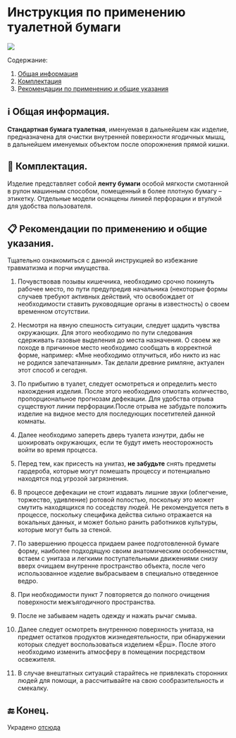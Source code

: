 # Инструкция по применению туалетной бумаги
![](https://cdnn1.img.sputnik.az/img/42044/01/420440171_0:-1:957:541_600x0_80_0_0_fe1fc366da028e13396aa456ebe003a0.jpg)

Содержание:
1. [Общая информация](#ℹ️-общая-информация)
2. [Комплектация](#-комплектация)
3. [Рекомендации по применению и общие указания](#-рекомендации-по-применению-и-общие-указания)


## ℹ️ Общая информация.

**Стандартная бумага туалетная**, именуемая в дальнейшем как изделие, предназначена для очистки внутренней поверхности ягодичных мышц, в дальнейшем именуемых объектом после опорожнения прямой кишки.

## 🧻 Комплектация.

Изделие представляет собой **ленту бумаги** особой мягкости смотанной в рулон машинным способом, помещенный в более плотную бумагу – этикетку. Отдельные модели оснащены линией перфорации и втулкой для удобства пользователя.

## 📋 Рекомендации по применению и общие указания.

Тщательно ознакомиться с данной инструкцией во избежание травматизма и порчи имущества.

1. Почувствовав позывы кишечника, необходимо срочно покинуть рабочее место, по пути предупредив начальника (некоторые формы случаев требуют активных действий, что освобождает от необходимости ставить руководящие органы в известность) о своем временном отсутствии.

2. Несмотря на явную спешность ситуации, следует щадить чувства окружающих. Для этого необходимо по пути следования сдерживать газовые выделения до места назначения. О своем же походе в причинное место необходимо сообщать в корректной форме, например: «Мне необходимо отлучиться, ибо никто из нас не родился запечатанным». Так делали древние римляне, актуален этот способ и сегодня.

3. По прибытию в туалет, следует осмотреться и определить место нахождения изделия. После этого необходимо отмотать количество, пропорциональное прогнозам дефекации. Для удобства отрыва существуют линии перфорации.После отрыва не забудьте положить изделие на видное место для последующих посетителей данной комнаты.

4. Далее необходимо запереть дверь туалета изнутри, дабы не шокировать окружающих, если те будут иметь неосторожность войти во время процесса.

5. Перед тем, как присесть на унитаз, **не забудьте** снять предметы гардероба, которые могут помешать процессу и потенциально находятся под угрозой загрязнения.

6. В процессе дефекации не стоит издавать лишние звуки (облегчение, торжество, удивление) ротовой полостью, поскольку это может смутить находящихся по соседству людей. Не рекомендуется петь в процессе, поскольку специфика действа сильно отражается на вокальных данных, и может больно ранить работников культуры, которые могут быть за стеной.

7. По завершению процесса придаем ранее подготовленной бумаге форму, наиболее подходящую своим анатомическим особенностям, встаем с унитаза и легкими поступательными движениями снизу вверх очищаем внутренне пространство объекта, после чего использованное изделие выбрасываем в специально отведенное ведро.

8. При необходимости пункт 7 повторяется до полного очищения поверхности межъягодичного пространства.

9. После не забываем надеть одежду и нажать рычаг смыва.

10. Далее следует осмотреть внутреннюю поверхность унитаза, на предмет остатков продуктов жизнедеятельности, при обнаружении которых следует воспользоваться изделием «Ёрш». После этого необходимо изменить атмосферу в помещении посредством освежителя.

11. В случае внештатных ситуаций старайтесь не привлекать сторонних людей для помощи, а рассчитывайте на свою сообразительность и смекалку.

## 🔚 Конец.

Украдено [отсюда](https://dobmotok.ru/krajne-poleznaya-instruktsiya/)
